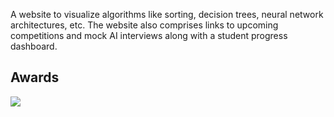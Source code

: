 A website to visualize algorithms like sorting, decision trees, neural network architectures, etc. The website also comprises links to upcoming competitions and mock AI interviews along with a student progress dashboard.

<h2>Awards</h2>
<img src="https://i.imgur.com/Siz1org.jpg" />
